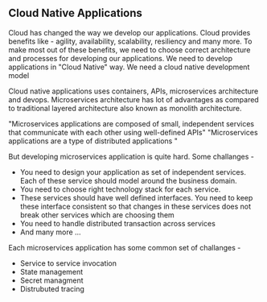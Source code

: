 ## Cloud Native Applications

Cloud has changed the way we develop our applications. Cloud provides benefits like - agility, availability, scalability, resiliency and many more. To make most out of these benefits, we need to choose correct architecture and processes for developing our applications. We need to develop applications in "Cloud Native" way. We need a cloud native development model

Cloud native applications uses containers, APIs, microservices architecture and devops. Microservices architecture has lot of advantages as compared to traditional layered architecture also known as monolith architecture. 

 "Microservices applications are composed of small, independent services that communicate with each other using well-defined APIs"
 "Microservices applications are a type of distributed applications "
 
 But developing microservices application is quite hard. Some challanges -
 
 * You need to design your application as set of independent services. Each of these service should model around the business domain.
 * You need to choose right technology stack for each service.
 * These services should have well defined interfaces. You need to keep these interface consistent so that changes in these services does not break other services which are choosing them
 * You need to handle distributed transaction across services
 * And many more ...
 
Each microservices application has some common set of challanges -
* Service to service invocation
* State management
* Secret managment
* Distrubuted tracing
